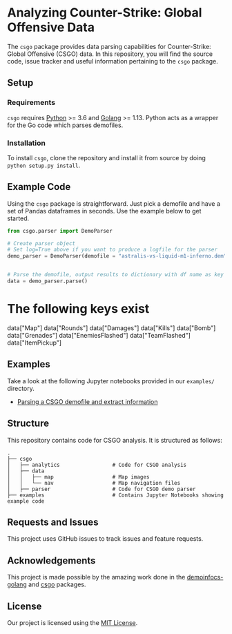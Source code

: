 # Analyzing Counter-Strike: Global Offensive Data
The `csgo` package provides data parsing capabilities for Counter-Strike: Global Offensive (CSGO) data. In this repository, you will find the source code, issue tracker and useful information pertaining to the `csgo` package.

## Setup
### Requirements
`csgo` requires [Python](https://www.python.org/downloads/) >= 3.6 and [Golang](https://golang.org/dl/) >= 1.13. Python acts as a wrapper for the Go code which parses demofiles.

### Installation
To install `csgo`, clone the repository and install it from source by doing `python setup.py install`.

## Example Code
Using the `csgo` package is straightforward. Just pick a demofile and have a set of Pandas dataframes in seconds. Use the example below to get started.

```python
from csgo.parser import DemoParser

# Create parser object
# Set log=True above if you want to produce a logfile for the parser
demo_parser = DemoParser(demofile = "astralis-vs-liquid-m1-inferno.dem", match_id = "astralis-vs-liquid-m1-inferno.dem")


# Parse the demofile, output results to dictionary with df name as key
data = demo_parser.parse()
```

# The following keys exist
data["Map"]
data["Rounds"]
data["Damages"]
data["Kills"]
data["Bomb"]
data["Grenades"]
data["EnemiesFlashed"]
data["TeamFlashed"]
data["ItemPickup"]

## Examples
Take a look at the following Jupyter notebooks provided in our `examples/` directory.

- [Parsing a CSGO demofile and extract information](https://github.com/Paxoo/CSGODemo/tree/master/examples/gettingDemoInformation.ipynb)

## Structure
This repository contains code for CSGO analysis. It is structured as follows:

```
.
├── csgo
│   ├── analytics                 # Code for CSGO analysis
│   ├── data                      
│   │   ├── map                   # Map images
│   │   └── nav                   # Map navigation files
│   ├── parser                    # Code for CSGO demo parser
├── examples                      # Contains Jupyter Notebooks showing example code
```

## Requests and Issues
This project uses GitHub issues to track issues and feature requests.

## Acknowledgements
This project is made possible by the amazing work done in the [demoinfocs-golang](https://github.com/markus-wa/demoinfocs-golang) and [csgo](https://github.com/pnxenopoulos/csgo) packages. 

## License
Our project is licensed using the [MIT License](https://github.com/pnxenopoulos/csgo/blob/master/LICENSE).
